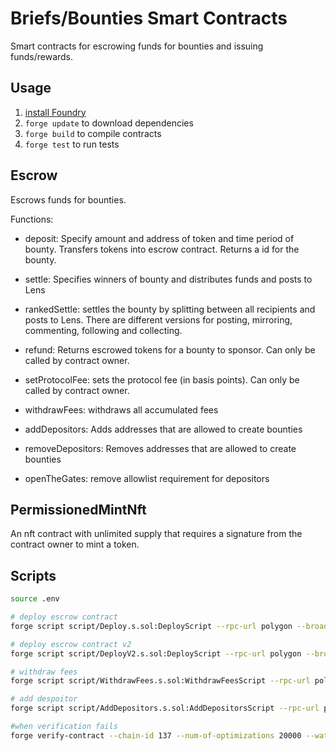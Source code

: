 # Briefs/Bounties Smart Contracts

Smart contracts for escrowing funds for bounties and issuing funds/rewards.

## Usage

1. [install Foundry](https://book.getfoundry.sh/getting-started/installation.html)
2. `forge update` to download dependencies
3. `forge build` to compile contracts
4. `forge test` to run tests

## Escrow

Escrows funds for bounties.

Functions:

- deposit: Specify amount and address of token and time period of bounty. Transfers tokens into escrow contract. Returns a id for the bounty.

- settle: Specifies winners of bounty and distributes funds and posts to Lens

- rankedSettle: settles the bounty by splitting between all recipients and posts to Lens. There are different versions for posting, mirroring, commenting, following and collecting.

- refund: Returns escrowed tokens for a bounty to sponsor. Can only be called by contract owner.

- setProtocolFee: sets the protocol fee (in basis points). Can only be called by contract owner.

- withdrawFees: withdraws all accumulated fees

- addDepositors: Adds addresses that are allowed to create bounties

- removeDepositors: Removes addresses that are allowed to create bounties

- openTheGates: remove allowlist requirement for depositors

## PermissionedMintNft

An nft contract with unlimited supply that requires a signature from the contract owner to mint a token.

## Scripts

```bash
source .env

# deploy escrow contract
forge script script/Deploy.s.sol:DeployScript --rpc-url polygon --broadcast --verify -vvvv

# deploy escrow contract v2
forge script script/DeployV2.s.sol:DeployScript --rpc-url polygon --broadcast --verify -vvvv

# withdraw fees
forge script script/WithdrawFees.s.sol:WithdrawFeesScript --rpc-url polygon --broadcast -vvvv

# add despoitor
forge script script/AddDepositors.s.sol:AddDepositorsScript --rpc-url polygon --broadcast -vvvv

#when verification fails
forge verify-contract --chain-id 137 --num-of-optimizations 20000 --watch --constructor-args $(cast abi-encode "constructor(address,uint256,uint256)" "0xDb46d1Dc155634FbC732f92E853b10B288AD5a1d" 1000 4) --compiler-version v0.8.10+commit.fc410830 <contract_address> src/EscrowV2.sol:EscrowV2 <etherscan_key>
```
